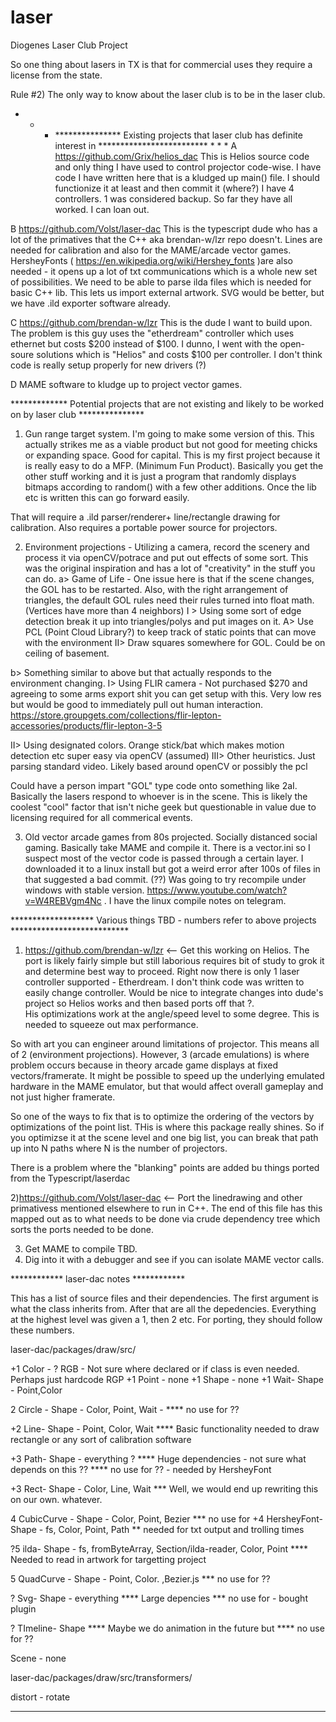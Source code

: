 # laser
Diogenes Laser Club Project


So one thing about lasers in TX is that for commercial uses they require a license from the state.

Rule #2) The only way to know about the laser club is to be in the laser club.


* * * *************** Existing projects that laser club has definite interest in ************************* * * *
A https://github.com/Grix/helios_dac This is Helios source code and only thing I have used to control projector code-wise.
	I have code I have written here that is a kludged up main() file. 
	I should functionize it at least and then commit it (where?)
	I have 4 controllers. 1 was considered backup. So far they have all worked. I can loan out.

B https://github.com/Volst/laser-dac This is the typescript dude who has a lot of the primatives that the C++ aka 
brendan-w/lzr repo doesn't. Lines are needed for calibration and also for the MAME/arcade vector games. HersheyFonts 
( https://en.wikipedia.org/wiki/Hershey_fonts )are also needed - it opens up 
a lot of txt communications which is a whole new set of possibilities.  We need to be able to parse ilda files which is
needed for basic C++ lib. This lets us import external artwork. SVG would be better, but we have .ild exporter software
already.

C https://github.com/brendan-w/lzr This is the dude I want to build upon. The problem is this guy uses the "etherdream" 
controller which uses ethernet but costs $200 instead of $100. I dunno, I went with the open-soure solutions which is "Helios"
and costs $100 per controller. I don't think code is really setup properly for new drivers (?)

D MAME software to kludge up to project vector games.


************* Potential projects that are not existing and likely to be worked on by laser club ***************

1) Gun range target system. I'm going to make some version of this. This actually strikes me as a viable product but not 
good for meeting chicks or expanding space. Good for capital.
This is my first project because it is really easy to do a MFP. (Minimum Fun Product). 
Basically you get the other stuff working and it is just a program that randomly displays bitmaps according to random() 
with a few other additions. Once the lib etc is written this can go forward easily.

That will require a .ild parser/renderer+ line/rectangle drawing for calibration. Also requires a portable power source for projectors.

2) Environment projections - Utilizing a camera, record the scenery and process it via openCV/potrace and put out
effects of some sort. This was the original inspiration and has a lot of "creativity" in the stuff you can do.
 a> Game of Life - 
 One issue here is that if the scene changes, the GOL has to be restarted. Also, with the right arrangement of triangles,
 the default GOL rules need their rules turned into float math. (Vertices have more than 4 neighbors)
   I > Using some sort of edge detection break it up into triangles/polys and put images on it.
     A> Use PCL (Point Cloud Library?) to keep track of static points that can move with the environment
   II> Draw squares somewhere for GOL. Could be on ceiling of basement. 
   
 b> Something similar to above but that actually responds to the environment changing.
   I> Using FLIR camera - Not purchased $270 and agreeing to some arms export shit you can get setup with this.
   Very low res but would be good to immediately pull out human interaction. https://store.groupgets.com/collections/flir-lepton-accessories/products/flir-lepton-3-5
   
   II> Using designated colors. Orange stick/bat which makes motion detection etc super easy via openCV (assumed)
   III> Other heuristics. Just parsing standard video. Likely based around openCV or possibly the pcl
   
   Could have a person impart "GOL" type code onto something like 2aI. Basically the lasers respond to whoever is
   in the scene. This is likely the coolest "cool" factor that isn't niche geek but questionable in value due to licensing
   required for all commerical events.

3) Old vector arcade games from 80s projected. Socially distanced social gaming. Basically take MAME and compile it.
 There is a vector.ini so I suspect most
of the vector code is passed through a certain layer. I downloaded it to a linux install but got a weird error after 100s of 
files in that suggested a bad commit. (??) Was going to try recompile under windows with stable version.
https://www.youtube.com/watch?v=W4REBVgm4Nc . I have the linux compile notes on telegram.


******************* Various things TBD - numbers refer to above projects ***************************

1) https://github.com/brendan-w/lzr <-- Get this working on Helios. The port is likely fairly simple but still laborious requires
bit of study to grok it and determine best way to proceed. Right now there is only 1 laser controller supported - Etherdream. I don't think
code was written to easily change controller. Would be nice to integrate changes into dude's project so Helios works and then
based ports off that ?.   
His optimizations work at the angle/speed level to some degree. This is needed to squeeze out max performance.

So with art you can engineer around limitations of  projector. This means all of 2 (environment projections). 
However, 3 (arcade emulations) is where problem occurs because in theory arcade game displays at fixed vectors/framerate. 
It might be possible to speed up the underlying emulated hardware in the MAME emulator, but that would affect overall
gameplay and not just higher framerate.

So one of the ways to fix that is to optimize the ordering of the vectors by optimizations of the point list.
THis is where this package really shines. So if you optimizse it at the scene level and one big list, you can break
that path up into N paths where N is the number of projectors.

There is a problem where the "blanking" points are added  bu things ported from the Typescript/laserdac

2)https://github.com/Volst/laser-dac <-- Port the linedrawing and other primativess mentioned elsewhere to run in C++.
The end of this file has this mapped out as to what needs to be done via crude dependency tree which sorts
the ports needed to be done. 

3) Get MAME to compile TBD.
4) Dig into it with a debugger and see if you can isolate MAME vector calls.


************ laser-dac notes ************

This has a list of source files and their dependencies. The first argument is what the class inherits from.
After that are all the depedencies. Everything at the highest level was given a 1, then 2  etc. For porting, they
should follow these numbers.
   
laser-dac/packages/draw/src/

+1 Color - ? RGB - Not sure where declared or if class is even needed. Perhaps just hardcode RGP
+1 Point - none
+1 Shape - none 
+1 Wait- Shape - Point,Color

2 Circle - Shape - Color, Point, Wait - **** no use for ??

+2 Line- Shape - Point, Color, Wait **** Basic functionality needed to draw rectangle or any sort of calibration software

+3 Path- Shape - everything ? **** Huge dependencies - not sure what depends on this ?? **** no use for ?? - needed by HersheyFont

+3 Rect- Shape - Color, Line, Wait *** Well, we would end up rewriting this on our own. whatever.

4 CubicCurve - Shape - Color, Point, Bezier *** no use for 
+4 HersheyFont- Shape - fs, Color, Point, Path ** needed for txt output and trolling times

?5 ilda- Shape - fs, fromByteArray, Section/ilda-reader, Color, Point **** Needed to read in artwork for targetting project

5 QuadCurve - Shape - Point, Color. ,Bezier.js *** no use for ??

? Svg- Shape - everything **** Large depencies *** no use for - bought plugin

? TImeline- Shape **** Maybe we do animation in the future but **** no use for ??

Scene - none


laser-dac/packages/draw/src/transformers/

distort - 
rotate

-------------------

